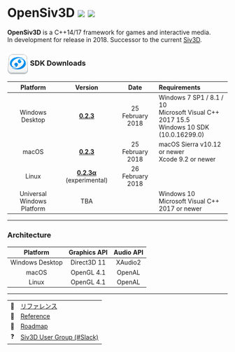 <h1>OpenSiv3D <a href="http://doge.mit-license.org"><img src="http://img.shields.io/:license-mit-blue.svg"></a> <a href="https://siv3d-slackin.herokuapp.com/">  <img src="https://siv3d-slackin.herokuapp.com/badge.svg"></a></h1>

**OpenSiv3D** is a C++14/17 framework for games and interactive media.  
In development for release in 2018. Successor to the current <a href="https://github.com/Siv3D/Reference-JP/wiki">Siv3D</a>.  

<h3> <a href="#-sdk-downloads"><img src="https://github.com/Siv3D/File/blob/master/doc/download/siv3d_icon_48.png?raw=true" align="absmiddle"></a> SDK Downloads</h3>

| Platform        | Version        | Date       | Requirements                  |
|:---------------:|:---------------:|:-------------:|:------------------------------|
| Windows Desktop | <a href="https://github.com/Siv3D/OpenSiv3D/wiki/OpenSiv3D-SDK-for-Windows-Desktop">**0.2.3**</a>     | 25 February 2018 | Windows 7 SP1 / 8.1 / 10<br>Microsoft Visual C++ 2017 15.5<br>Windows 10 SDK (10.0.16299.0) |
| macOS           | <a href="https://github.com/Siv3D/OpenSiv3D/wiki/OpenSiv3D-SDK-for-macOS">**0.2.3**</a>     | 25 February 2018 | macOS Sierra v10.12 or newer<br>Xcode 9.2 or newer |
| Linux           | <a href="https://github.com/wynd2608/OpenSiv3D/tree/master/Linux">**0.2.3α**</a> (experimental)  | 26 February 2018 | |
| Universal Windows Platform | TBA  |               | Windows 10<br>Microsoft Visual C++ 2017 or newer |

---------------------------

### Architecture

| Platform        | Graphics API    | Audio API |
|:---------------:|:---------------:|:-------------:|
| Windows Desktop | Direct3D 11 | XAudio2 |
| macOS           | OpenGL 4.1 | OpenAL |
| Linux           | OpenGL 4.1 | OpenAL |
 
---------------------------

<table>
<tr><td align="center"> 📘 </td><td> <a href="https://scrapbox.io/Siv3D/Siv3D%E3%83%AA%E3%83%95%E3%82%A1%E3%83%AC%E3%83%B3%E3%82%B9">リファレンス</a> </td></tr>
<tr><td align="center"> 📘 </td><td> <a href="https://scrapbox.io/Siv3D-en/Siv3D_Reference">Reference</a> </td></tr>
<tr><td align="center"> 🚧 </td><td> <a href="https://scrapbox.io/Siv3D-en/Roadmap">Roadmap</a> </td></tr>
<tr><td align="center"> ❓  </td><td> <a href="https://siv3d-slackin.herokuapp.com/">Siv3D User Group (#Slack)</a> </td></tr>
</table>
